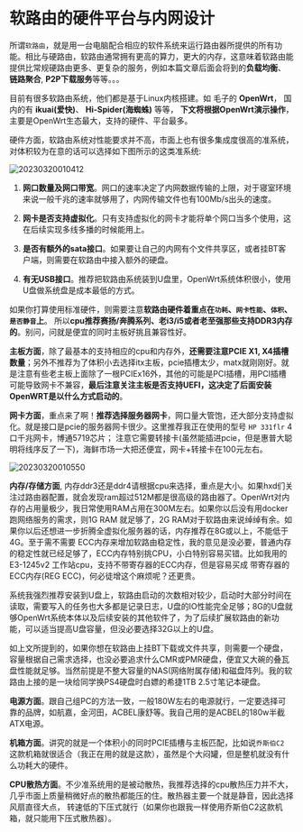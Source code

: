 # 软路由的硬件平台与内网设计

所谓`软路由`，就是用一台电脑配合相应的软件系统来运行路由器所提供的所有功能。相比与硬路由，软路由通常拥有更高的算力，更大的内存，这意味着软路由能提供比常规硬路由更多、更复杂的服务，例如本篇文章后面会将到的**负载均衡**、 **链路聚合**, **P2P下载服务**等等。。。  

目前有很多软路由系统，他们都是基于Linux内核搭建。如 毛子的 **OpenWrt**， 国内的有 **ikuai(爱快)**、 **Hi-Spider(海蜘蛛)** 等等， **下文将根据OpenWrt演示操作**，主要是OpenWrt生态最大，支持的硬件、平台最多。

硬件方面，软路由系统对性能要求并不高，市面上也有很多集成度很高的准系统，对体积较为在意的话可以选择如下图所示的这类准系统:

![20230320010412](https://s2.loli.net/2023/03/20/7OZjuAr6iYlxVJU.png)

1. **网口数量及网口带宽**。网口的速率决定了内网数据传输的上限，对于寝室环境来说一般千兆的速率就够用了，内网传输文件也有100Mb/s出头的速度。

2. **网卡是否支持虚拟化**。只有支持虚拟化的网卡才能将单个网口当多个使用，这在后续实现多线多播的时候能用上。

3. **是否有额外的sata接口**。如果要让自己的内网有个文件共享区，或者挂BT客户端，则需要在软路由中接入额外的硬盘。

4. **有无USB接口**。推荐把软路由系统装到U盘里，OpenWrt系统体积很小，使用U盘做系统盘是成本最低的方式。

如果你打算使用标准硬件，则需要注意**软路由硬件着重点在`功耗`、`网卡性能`、`体积`、`是否静音`上**。
所以**cpu推荐赛扬/奔腾系列、老i3/i5或者老至强那些支持DDR3内存的**。别问，问就是便宜的同时主板好挑且兼容性好。

**主板方面**，除了最基本的支持相应的cpu和内存外，**还需要注意PCIE X1, X4插槽数量**；另外不推荐为了体积小去选择itx主板，pcie插槽太少，matx就刚刚好。就是注意有些老主板上面除了一根PCIEx16外，其他的可能是PCI插槽，用PCI插槽可能导致网卡不兼容，**最后注意关注主板是否支持UEFI，这决定了后面安装OpenWRT是以什么方式启动的**。

**网卡方面**，重点来了啊！**推荐选择服务器网卡**，网口量大管饱，还大部分支持虚拟化。就是接口是pcie的服务器网卡很少。这里推荐我正在使用的型号 `HP 331flr` 4口千兆网卡，博通5719芯片； 注意它需要转接卡(虽然能插进pcie，但是惠普大聪明将线序反了一下)，海鲜市场一大把还便宜，网卡+转接卡在100元左右。

![20230320010550](https://s2.loli.net/2023/03/20/qMcl4YfuhbndZoW.png)

**内存/存储方面**, 内存ddr3还是ddr4请根据cpu来选择，重点是大小。如果hxd们关注过路由器配置，就会发现ram超过512M都是很高级的路由器了。OpenWrt对内存的占用量极少，我日常使用RAM占用在300M左右。如果你以后没有用docker跑网络服务的需求，则1G RAM 就足够了，2G RAM对于软路由来说绰绰有余。如果你以后还想进一步折腾全虚拟化服务器的话，内存推荐在8G或以上，不能低于4G。至于需不需要 ECC内存来增加软路由稳定性，我的意见是没必要，普通内存的稳定性就已经足够了，ECC内存特别挑CPU，小白特别容易买错。比如我用的 E3-1245v2 工作站cpu，支持不带寄存器的ECC内存，但是容易买成 带寄存器的ECC内存(REG ECC)，何必徒增这个麻烦呢？还更贵。

系统我强烈推荐安装到U盘上，软路由启动的次数相对较少，启动时大部分时间在读取，需要写入的任务也大多都是记录日志，U盘的IO性能完全足够；8G的U盘就够OpenWrt系统本体以及后续安装的其他软件了，为了后续扩展软路由的新功能，可以适当提高U盘容量，但没必要选择32G以上的U盘。

如上文所提到的，如果你想在软路由上挂BT下载或文件共享，则需要一个硬盘，容量根据自己需求选择，也没必要追求什么CMR或PMR硬盘，便宜又大碗的叠瓦盘性能就足够。当然前提是不整大容量的NAS(网络附属存储)和磁盘阵列。我的软路由上接的是一块给同学换PS4硬盘时白嫖的希捷1TB 2.5寸笔记本硬盘。

**电源方面**。跟自己组PC的方法一致，一般180W左右的电源就行，一定要选择可靠的品牌，如航嘉，金河田，ACBEL康舒等。我自己用的是ACBEL的180w半截ATX电源。   

**机箱方面**。讲究的就是一个体积小的同时PCIE插槽与主板匹配，比如说`乔斯伯C2` 这款机箱就很适合（我正在用的就是这款），虽然是个大闷罐，但是整机就没有什么功耗大的硬件。

**CPU散热方面**。不少准系统用的是被动散热，我推荐选择的cpu散热压力并不大，几乎市面上质量稍微好点的散热都能压的住。散热器主要一个就是静音，因此选择风扇直径大点， 转速低的下压式就行（如果你也跟我一样使用乔斯伯C2这款机箱，就只能用下压式散热器）。

